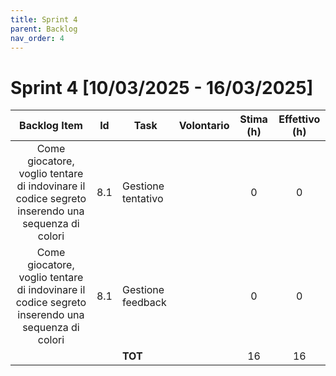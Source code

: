 ```yaml
---
title: Sprint 4
parent: Backlog
nav_order: 4
---
```

# Sprint 4 [10/03/2025 - 16/03/2025]

|                                          Backlog Item                                           | Id  | Task                                     | Volontario | Stima (h) | Effettivo (h) |
|:-----------------------------------------------------------------------------------------------:|:---:|------------------------------------------|:--------:|:---------:|:-------------:|
| Come giocatore, voglio tentare di indovinare il codice segreto inserendo una sequenza di colori | 8.1 | Gestione tentativo                       |          |     0     |       0       |
| Come giocatore, voglio tentare di indovinare il codice segreto inserendo una sequenza di colori | 8.1 | Gestione feedback                        |          |     0     |       0       |
|                                                                                                 |     | **TOT**                                  |          |    16     |      16       |


